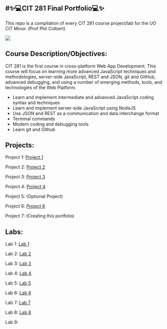 
#✨💻CIT 281 Final Portfolio💻✨
---

This repo is a compilation of every CIT 281 course project/lab for the UO CIT Minor. (Prof Phil Colbert)

![](https://canvas.uoregon.edu/courses/198787/files/13209143/preview)

Course Description/Objectives:
---
CIT 281 is the first course in cross-platform Web App Development. This course will focus on learning more advanced JavaScript techniques and methodologies, server-side JavaScript, REST and JSON, git and GitHub, advanced debugging, and using a number of emerging methods, tools, and technologies of the Web Platform.

- Learn and implement intermediate and advanced JavaScript coding syntax and techniques
- Learn and implement server-side JavaScript using NodeJS
- Use JSON and REST as a communication and data interchange format
- Terminal commands
- Modern coding and debugging tools
- Learn git and Github

Projects:
---------
Project 1: [Project 1](https://obutler.github.io/Project-1/)

Project 2: [Project 2](https://obutler.github.io/Project-2/)

Project 3: [Project 3](https://obutler.github.io/Project-3/)

Project 4: [Project 4](https://obutler.github.io/Project-4/)

Project 5: (Optional Project)

Project 6: [Project 6](https://obutler.github.io/Project-6/)

Project 7: (Creating this portfolio)

Labs: 
-----

Lab 1: [Lab 1](https://obutler.github.io/Lab-1/)

Lab 2: [Lab 2](https://obutler.github.io/Lab-2/)

Lab 3: [Lab 3](https://obutler.github.io/Lab-3/)

Lab 4: [Lab 4](https://obutler.github.io/Lab-4/)

Lab 5: [Lab 5](https://obutler.github.io/Lab-5/)

Lab 6: [Lab 6](https://obutler.github.io/Lab-6/)

Lab 7: [Lab 7](https://obutler.github.io/Lab-7/)

Lab 8: [Lab 8](https://obutler.github.io/Lab-8/)

Lab 9:
